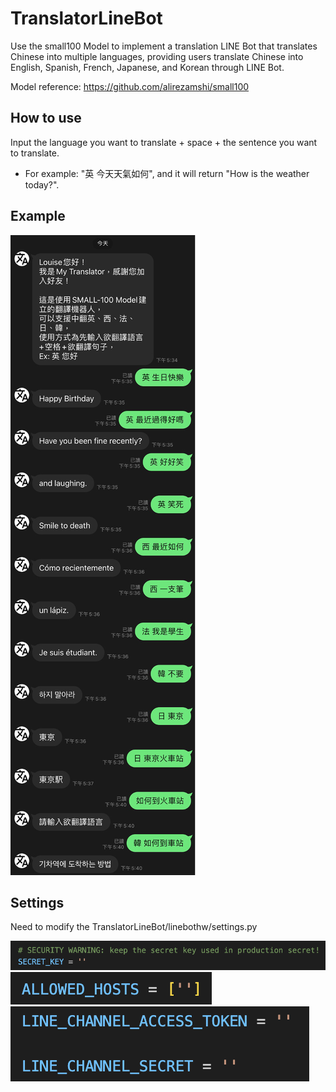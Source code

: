 # TranslatorLineBot

Use the small100 Model to implement a translation LINE Bot that translates Chinese into multiple languages, providing users translate Chinese into English, Spanish, French, Japanese, and Korean through LINE Bot. 

Model reference: https://github.com/alirezamshi/small100

## How to use
Input the language you want to translate + space + the sentence you want to translate.

- For example: "英 今天天氣如何", and it will return "How is the weather today?".

## Example
![image](https://github.com/YiChingLLin/TranslatorLineBot/blob/master/images/example.png)


## Settings
Need to modify the TranslatorLineBot/linebothw/settings.py

![image](https://github.com/YiChingLLin/TranslatorLineBot/blob/master/images/modify1.png)
![image](https://github.com/YiChingLLin/TranslatorLineBot/blob/master/images/modify2.png)
![image](https://github.com/YiChingLLin/TranslatorLineBot/blob/master/images/modify3.png)